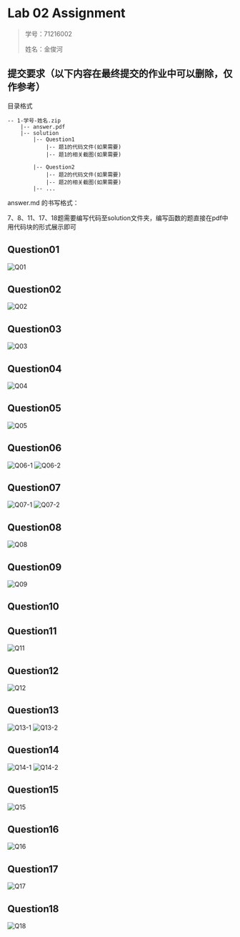 # Lab 02 Assignment

> 学号：71216002
> 
> 姓名：金俊河

## 提交要求（以下内容在最终提交的作业中可以删除，仅作参考）

目录格式

```shell
-- 1-学号-姓名.zip
    |-- answer.pdf
    |-- solution
        |-- Question1
            |-- 题1的代码文件(如果需要)
            |-- 题1的相关截图(如果需要)

        |-- Question2
            |-- 题2的代码文件(如果需要)
            |-- 题2的相关截图(如果需要)
        |-- ...
```

answer.md 的书写格式：

7、8、11、17、18题需要编写代码至solution文件夹，编写函数的题直接在pdf中用代码块的形式展示即可


## Question01
![Q01](../2-71216002-%E9%87%91%E4%BF%8A%E6%B2%B3/solution/Q01/Q01.jpg)
## Question02
![Q02](../2-71216002-%E9%87%91%E4%BF%8A%E6%B2%B3/solution/Q02/Q02.jpg)
## Question03
![Q03](../2-71216002-%E9%87%91%E4%BF%8A%E6%B2%B3/solution/Q03/Q03.jpg)
## Question04
![Q04](../2-71216002-%E9%87%91%E4%BF%8A%E6%B2%B3/solution/Q04/Q04.jpg)
## Question05
![Q05](../2-71216002-%E9%87%91%E4%BF%8A%E6%B2%B3/solution/Q05/Q05.jpg)
## Question06
![Q06-1](../2-71216002-%E9%87%91%E4%BF%8A%E6%B2%B3/solution/Q06/Q06-1.jpg)
![Q06-2](../2-71216002-%E9%87%91%E4%BF%8A%E6%B2%B3/solution/Q06/Q06-2.jpg)
## Question07
![Q07-1](../2-71216002-%E9%87%91%E4%BF%8A%E6%B2%B3/solution/Q07/Q07-1.jpg)
![Q07-2](../2-71216002-%E9%87%91%E4%BF%8A%E6%B2%B3/solution/Q07/Q07-2.jpg)
## Question08
![Q08](../2-71216002-%E9%87%91%E4%BF%8A%E6%B2%B3/solution/Q08/Q08.jpg)
## Question09
![Q09](../2-71216002-%E9%87%91%E4%BF%8A%E6%B2%B3/solution/Q09/Q09.jpg)
## Question10

## Question11
![Q11](../2-71216002-%E9%87%91%E4%BF%8A%E6%B2%B3/solution/Q11/Q11.jpg)
## Question12
![Q12](../2-71216002-%E9%87%91%E4%BF%8A%E6%B2%B3/solution/Q12/Q12.jpg)
## Question13 
![Q13-1](../2-71216002-%E9%87%91%E4%BF%8A%E6%B2%B3/solution/Q13/Q13-1.jpg)
![Q13-2](../2-71216002-%E9%87%91%E4%BF%8A%E6%B2%B3/solution/Q13/Q13-2.jpg)
## Question14 
![Q14-1](../2-71216002-%E9%87%91%E4%BF%8A%E6%B2%B3/solution/Q14/Q14-1.jpg)
![Q14-2](../2-71216002-%E9%87%91%E4%BF%8A%E6%B2%B3/solution/Q14/Q14-2.jpg)
## Question15
![Q15](../2-71216002-%E9%87%91%E4%BF%8A%E6%B2%B3/solution/Q15/Q15.jpg)
## Question16
![Q16](../2-71216002-%E9%87%91%E4%BF%8A%E6%B2%B3/solution/Q16/Q16.jpg)
## Question17
![Q17](../2-71216002-%E9%87%91%E4%BF%8A%E6%B2%B3/solution/Q17/Q17.jpg)
## Question18
![Q18](../2-71216002-%E9%87%91%E4%BF%8A%E6%B2%B3/solution/Q18/Q18.jpg)